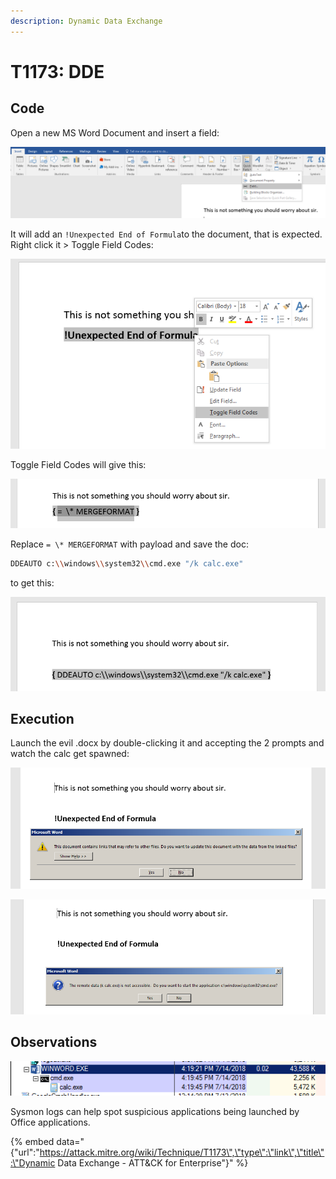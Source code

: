 ```yaml
---
description: Dynamic Data Exchange
---
```


# T1173: DDE

## Code

Open a new MS Word Document and insert a field:

![](../.gitbook/assets/dde-insert-field.png)

It will add an `!Unexpected End of Formula`to the document, that is expected. Right click it &gt; Toggle Field Codes:

![](../.gitbook/assets/dde-toggle-code.png)

Toggle Field Codes will give this:

![](../.gitbook/assets/dde-merge.png)

Replace `= \* MERGEFORMAT` with payload and save the doc:

```bash
DDEAUTO c:\\windows\\system32\\cmd.exe "/k calc.exe" 
```

to get this:

![](../.gitbook/assets/dde-payload.png)

## Execution

Launch the evil .docx by double-clicking it and accepting the 2 prompts and watch the calc get spawned:

![](../.gitbook/assets/dde-prompt1.png)

![](../.gitbook/assets/dde-prompt2.png)

## Observations

![](../.gitbook/assets/dde-procexp.png)

Sysmon logs can help spot suspicious applications being launched by Office applications.

{% embed data="{\"url\":\"https://attack.mitre.org/wiki/Technique/T1173\",\"type\":\"link\",\"title\":\"Dynamic Data Exchange - ATT&CK for Enterprise\"}" %}





